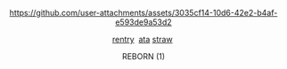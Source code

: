 <div align="center">




https://github.com/user-attachments/assets/3035cf14-10d6-42e2-b4af-e593de9a53d2




 
[rentry](https://rentry.co/bloodagate) ‎‎ ‎‎‎‎‎[ata](https://qupid.atabook.org)   ‎‎‎[straw‎](https://bloodagate.straw.page) ‎‎‎‎ 

<img width="86" height="15" alt="REBORN (1)" src="https://github.com/user-attachments/assets/167e6faa-240f-48a5-8901-d4bdbcf0d99c" />


</div>



 
